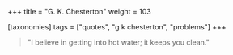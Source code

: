 +++
title = "G. K. Chesterton"
weight = 103

[taxonomies]
tags = ["quotes", "g k chesterton", "problems"]
+++

> "I believe in getting into hot water; it keeps you clean."
